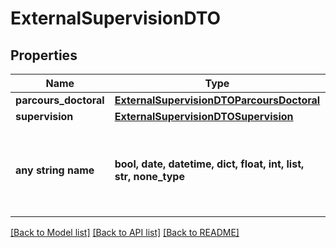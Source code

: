 # ExternalSupervisionDTO


## Properties
Name | Type | Description | Notes
------------ | ------------- | ------------- | -------------
**parcours_doctoral** | [**ExternalSupervisionDTOParcoursDoctoral**](ExternalSupervisionDTOParcoursDoctoral.md) |  | 
**supervision** | [**ExternalSupervisionDTOSupervision**](ExternalSupervisionDTOSupervision.md) |  | 
**any string name** | **bool, date, datetime, dict, float, int, list, str, none_type** | any string name can be used but the value must be the correct type | [optional]

[[Back to Model list]](../README.md#documentation-for-models) [[Back to API list]](../README.md#documentation-for-api-endpoints) [[Back to README]](../README.md)


